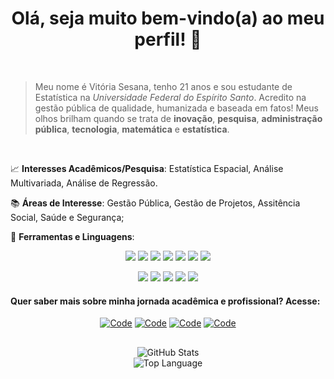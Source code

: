 <div align="center">
 <p><h1>Olá, seja muito bem-vindo(a) ao meu perfil! 🥰</h1></p>
</div>
<br />

 > Meu nome é Vitória Sesana, tenho 21 anos e sou estudante de Estatística na *Universidade Federal do Espírito Santo*. Acredito na gestão pública de qualidade, humanizada e baseada em fatos! Meus olhos brilham quando se trata de **inovação**, **pesquisa**, **administração pública**, **tecnologia**, **matemática** e **estatística**.

<br />

📈 **Interesses Acadêmicos/Pesquisa**: Estatística Espacial, Análise Multivariada, Análise de Regressão. 

📚 **Áreas de Interesse**: Gestão Pública, Gestão de Projetos, Assitência Social, Saúde e Segurança;


🔧 **Ferramentas e Linguagens**: 

<p align="center">
    <img src="https://img.shields.io/badge/R-badge?style=for-the-badge&color=%23265fb2">
    <img src="https://img.shields.io/badge/Python-badge?style=for-the-badge&color=%23f6d24a">
    <img src="https://img.shields.io/badge/RMarkdown-badge?style=for-the-badge&color=%23db1e28">
    <img src="https://img.shields.io/badge/Quarto-badge?style=for-the-badge&color=%233e79a1">
    <img src="https://img.shields.io/badge/SQL-badge?style=for-the-badge&color=%23db7432">
    <img src="https://img.shields.io/badge/Latex-badge?style=for-the-badge&color=%23008080">
    <img src="https://img.shields.io/badge/Power%20BI-badge?style=for-the-badge&color=%23e9c500">
</p>

<p align="center">
    <img src="https://img.shields.io/badge/Git-badge?style=for-the-badge&color=%23f15133">
    <img src="https://img.shields.io/badge/GOOGLE%20WORKSPACE-badge?style=for-the-badge&color=white">
    <img src="https://img.shields.io/badge/Office%20365-badge?style=for-the-badge&color=%23d23803">
    <img src="https://img.shields.io/badge/R%20Studio-badge?style=for-the-badge&color=%239dadb8">
    <img src="https://img.shields.io/badge/Visual%20Studio%20Code-badge?style=for-the-badge&color=%230176c7">
</p>

#### Quer saber mais sobre minha jornada acadêmica e profissional? Acesse:

<p align="center">
    <a href="https://www.linkedin.com/in/vit%C3%B3ria-sesana-836035174/" target="_blank"><img alt="Code" src="https://img.shields.io/badge/-LinkedIn-blue?style=for-the-badge&logo=Linkedin&logoColor=white"></a>
    <a href="https://lattes.cnpq.br/0581379603381022" target="_blank"><img alt="Code" src="https://img.shields.io/badge/Lattes-teste?style=for-the-badge&logo=Latts&logoColor=%23355f84&color=%23355f84"></a>
    <a href="https://docs.google.com/document/d/10uNNTiV1fGUZMio6Ya6vOz3HiEfIuCSgcscqKMtQRFY/edit?usp=sharing" target="_blank"><img alt="Code" src="https://img.shields.io/badge/Curr%C3%ADculo-badge?style=for-the-badge&color=%23fefffe"></a>
     <a href="mailto:vitoriasesana11@gmail.com" target="_blank"><img alt="Code" src="https://img.shields.io/badge/-vitoriasesana11@gmail.com-c14438?style=for-the-badge&logo=Gmail&logoColor=white&link=mailto:vitoriasesana11@gmail.com"></a>
</p>

## 

<p align="center">
    <img alt = "GitHub Stats" src="https://github-readme-stats.vercel.app/api?username=virrotinha&show_icons=true&hide=issues&icon_color=000000&hide_border=true&title_color=5391FE&text_color=555">
    <br>
    <img alt = "Top Language" src="https://github-readme-stats.vercel.app/api/top-langs/?username=virrotinha&hide=html,&hide_border=true&title_color=5391FE&text_color=555"
</p>


<!---

| <a href="https://github.com/virrotinha/github-readme-stats"><img align="center" src="https://github-readme-stats.vercel.app/api?username=virrotinha&show_icons=true&include_all_commits=true&theme=buefy&hide_border=true" alt="Durgesh's github stats" /></a> | <a href="https://github.com/anuraghazra/github-readme-stats"><img align="center" src="https://github-readme-stats.vercel.app/api/top-langs/?username=virrotinha&layout=compact&theme=buefy&hide_border=true" /></a> |
| ------------- | ------------- |

<p align="center">
    <img alt="R" src="https://img.shields.io/badge/R-badge?style=for-the-badge&color=%23265fb2">
    <img alt="R" src="https://img.shields.io/badge/-R-276DC3?style=for-the-badge&logo=R&logoColor=white">
    <img alt="R" src="https://img.shields.io/badge/-R-276DC3?style=for-the-badge&logo=R&logoColor=white">
    <img alt="R" src="https://img.shields.io/badge/-R-276DC3?style=for-the-badge&logo=R&logoColor=white">
    <img alt="R" src="https://img.shields.io/badge/-R-276DC3?style=for-the-badge&logo=R&logoColor=white">
</p>
 
## Experiência: 
Estruturação de processos ETL; Elaboração de Dashboards, Análise Exploratória de Dados, Power BI, Integração Web, Deploy via Shiny, Cálculo de Indicadores, Planejamento Estratégico, Elaboração de Relatórios,

 --->
